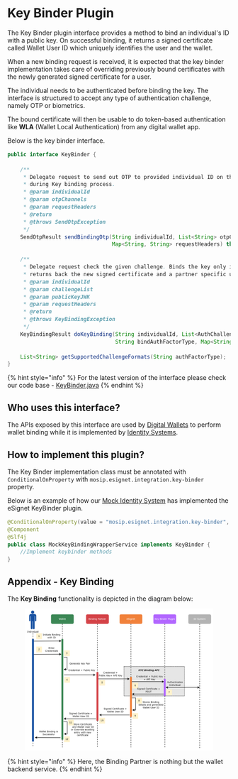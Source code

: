 # Key Binder Plugin

The Key Binder plugin interface provides a method to bind an individual's ID with a public key. On successful binding, it returns a signed certificate called Wallet User ID which uniquely identifies the user and the wallet.

When a new binding request is received, it is expected that the key binder implementation takes care of overriding previously bound certificates with the newly generated signed certificate for a user.

The individual needs to be authenticated before binding the key. The interface is structured to accept any type of authentication challenge, namely OTP or biometrics.

The bound certificate will then be usable to do token-based authentication like **WLA** (Wallet Local Authentication) from any digital wallet app.

Below is the key binder interface.

```java
public interface KeyBinder {

    /**
     * Delegate request to send out OTP to provided individual ID on the configured channel
     * during Key binding process.
     * @param individualId
     * @param otpChannels
     * @param requestHeaders
     * @return
     * @throws SendOtpException
     */
    SendOtpResult sendBindingOtp(String individualId, List<String> otpChannels,
                                 Map<String, String> requestHeaders) throws SendOtpException;

    /**
     * Delegate request check the given challenge. Binds the key only if the given challenge is valid
     * returns back the new signed certificate and a partner specific user token.
     * @param individualId
     * @param challengeList
     * @param publicKeyJWK
     * @param requestHeaders
     * @return
     * @throws KeyBindingException
     */
    KeyBindingResult doKeyBinding(String individualId, List<AuthChallenge> challengeList, Map<String, Object> publicKeyJWK,
                                  String bindAuthFactorType, Map<String, String> requestHeaders) throws KeyBindingException;
    
    List<String> getSupportedChallengeFormats(String authFactorType);
}
```

{% hint style="info" %}
For the latest version of the interface please check our code base - [KeyBinder.java](https://github.com/mosip/esignet/blob/master/esignet-integration-api/src/main/java/io/mosip/esignet/api/spi/KeyBinder.java)
{% endhint %}

## Who uses this interface?

The APIs exposed by this interface are used by [Digital Wallets](../glossary.md#digital-id-wallet) to perform wallet binding while it is implemented by [Identity Systems](../glossary.md#identity-systems).

## How to implement this plugin?

The Key Binder implementation class must be annotated with `ConditionalOnProperty` with `mosip.esignet.integration.key-binder` property.

Below is an example of how our [Mock Identity System](https://github.com/mosip/esignet-mock-services/blob/master/mock-esignet-integration-impl/src/main/java/io/mosip/esignet/mock/integration/service/MockKeyBindingWrapperService.java) has implemented the eSignet KeyBinder plugin.

```java
@ConditionalOnProperty(value = "mosip.esignet.integration.key-binder", havingValue = "mock-keybinder-service")
@Component
@Slf4j
public class MockKeyBindingWrapperService implements KeyBinder {
    //Implement keybinder methods
}
```

## Appendix - Key Binding

The **Key Binding** functionality is depicted in the diagram below:

<figure><img src="../.gitbook/assets/activity-diagrams-wallet-binding (1).png" alt=""><figcaption></figcaption></figure>

{% hint style="info" %}
Here, the Binding Partner is nothing but the wallet backend service.
{% endhint %}
